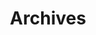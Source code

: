 ---
layout: list
title: Archives
slug: Archives  
order: 2
description: >
  Anything about Archives
---
